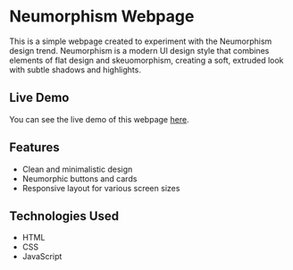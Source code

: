 # Neumorphism Webpage

This is a simple webpage created to experiment with the Neumorphism design trend. Neumorphism is a modern UI design style that combines elements of flat design and skeuomorphism, creating a soft, extruded look with subtle shadows and highlights.

## Live Demo

You can see the live demo of this webpage [here](https://santoshkanumuri.github.io/ers/login.html).

## Features

- Clean and minimalistic design
- Neumorphic buttons and cards
- Responsive layout for various screen sizes

## Technologies Used

- HTML
- CSS
- JavaScript
